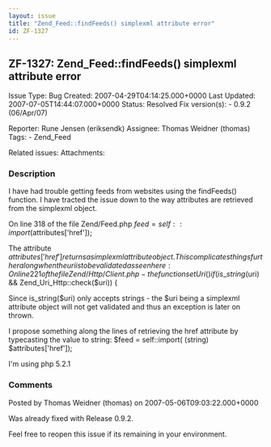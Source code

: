 ```yaml
---
layout: issue
title: "Zend_Feed::findFeeds() simplexml attribute error"
id: ZF-1327
---
```


ZF-1327: Zend\_Feed::findFeeds() simplexml attribute error
----------------------------------------------------------

 Issue Type: Bug Created: 2007-04-29T04:14:25.000+0000 Last Updated: 2007-07-05T14:44:07.000+0000 Status: Resolved Fix version(s): - 0.9.2 (06/Apr/07)
 
 Reporter:  Rune Jensen (eriksendk)  Assignee:  Thomas Weidner (thomas)  Tags: - Zend\_Feed
 
 Related issues: 
 Attachments: 
### Description

I have had trouble getting feeds from websites using the findFeeds() function. I have tracted the issue down to the way attributes are retrieved from the simplexml object.

On line 318 of the file Zend/Feed.php $feed = self::import($attributes['href']);

The attribute $attributes['href'] returns a simplexml attribute object. This complicates things further along when the uri is to be validated as seen here: On line 221 of the file Zend/Http/Client.php - the function setUri() if (is\_string($uri) && Zend\_Uri\_Http::check($uri)) {

Since is\_string($uri) only accepts strings - the $uri being a simplexml attribute object will not get validated and thus an exception is later on thrown.

I propose something along the lines of retrieving the href attribute by typecasting the value to string: $feed = self::import( (string) $attributes['href']);

I'm using php 5.2.1

 

 

### Comments

Posted by Thomas Weidner (thomas) on 2007-05-06T09:03:22.000+0000

Was already fixed with Release 0.9.2.

Feel free to reopen this issue if its remaining in your environment.

 

 
